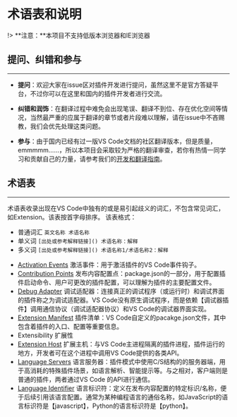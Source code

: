 # 术语表和说明

!> **注意：**本项目不支持低版本浏览器和IE浏览器

## 提问、纠错和参与
---
- **提问**：欢迎大家在issue区对插件开发进行提问，虽然这里不是官方答疑平台，不过你可以在这里和国内的插件开发者进行交流。

- **纠错和润饰**：在翻译过程中难免会出现笔误、翻译不到位、存在优化空间等情况，当然最严重的应属于翻译的章节或者片段难以理解，请在issue中不吝赐教，我们会优先处理这类问题。

- **参与**：由于国内已经有过一版VS Code文档的社区翻译版本，但是质量，emmmmm……，所以本项目会采取较为严格的翻译审查，若你有热情一同学习和贡献自己的力量，请参考我们的[开发和翻译指南](https://github.com/Liiked/VS-Code-Extension-Doc-ZH)。

## 术语表
---
术语表收录出现在VS Code中独有的或是易引起歧义的词汇，不包含常见词汇，如Extension。该表按首字母排序。
该表格式：
- 普通词汇 `英文名称 术语名称`
- 单义词 `[出处或参考解释链接]() 术语名称：解释`
- 多义词 `[出处或参考解释链接]() 术语名称1/术语名称2：解释`

[terms]: 该术语表是术语表插件的源数据，激活术语表插件的关键字即下述链接后的文字请用逗号分隔，术语描述则是冒号后面的内容

- [Activation Events](https://code.visualstudio.com/docs/extensionAPI/overview) 激活事件：用于激活插件的VS Code事件钩子。
- [Contribution Points](https://code.visualstudio.com/docs/extensionAPI/overview) 发布内容配置点：package.json的一部分，用于配置插件启动命令、用户可更改的插件配置，可以理解为插件的主要配置文件。
- [Debug Adapter](https://code.visualstudio.com/docs/extensions/overview#_language-servers) 调试适配器：连接真正的调试程序（或运行时）和调试界面的插件称之为调试适配器。VS Code没有原生调试程序，而是依赖【调试器插件】调用通信协议（调试适配器协议）和VS Code的调试器界面实现。
- [Extension Manifest](https://code.visualstudio.com/docs/extensionAPI/overview) 插件清单：VS Code自定义的pacakge.json文件，其中包含着插件的入口、配置等重要信息。
- Extensibility 扩展性
- [Extension Host](https://code.visualstudio.com/docs/extensionAPI/patterns-and-principles) 扩展主机：与VS Code主进程隔离的插件进程，插件运行的地方，开发者可在这个进程中调用VS Code提供的各类API。
- [Language Servers](https://code.visualstudio.com/docs/extensions/overview#_language-servers) 语言服务器：插件模式中使用C/S结构的的服务器端，用于高消耗的特殊插件场景，如语言解析、智能提示等。与之相对，客户端则是普通的插件，两者通过VS Code 的API进行通信。
- [Language Identifier](https://code.visualstudio.com/docs/languages/identifiers) 语言标识符：定义在发布内容配置的特定标识/名称，便于后续引用该语言配置。通常为某种编程语言的通俗名称，如JavaScript的语言标识符是【javascript】，Python的语言标识符是【python】。
